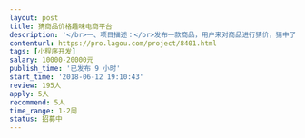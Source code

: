 ```yaml
---                
layout: post       
title: 猜商品价格趣味电商平台           
description: '</br>一、项目描述：</br>发布一款商品，用户来对商品进行猜价，猜中了就可以得到对应的奖品。类似于电视节目里的猜价得奖品。产品的原型设计图已经做好。</br></br>二、主要功能点：</br>商品出价、出价历史查询、获奖查询、充值等</br></br></br>三、可参考产品：</br>……</br></br>四、人员要求：</br>暂无。</br>'     
contenturl: https://pro.lagou.com/project/8401.html      
tags: [小程序开发]            
salary: 10000-20000元          
publish_time: '已发布 9 小时'         
start_time: '2018-06-12 19:10:43'           
review: 195人                   
apply: 5人                   
recommend: 5人                   
time_range: 1-2周              
status: 招募中                  
---                 
```

